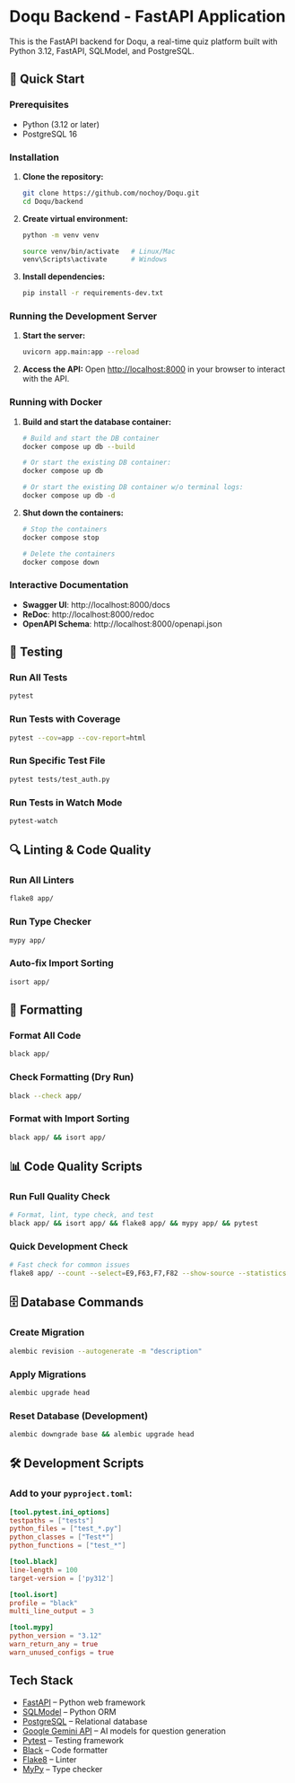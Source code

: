 # Doqu Backend - FastAPI Application

This is the FastAPI backend for Doqu, a real-time quiz platform built with Python 3.12, FastAPI, SQLModel, and PostgreSQL.

## 🚀 Quick Start

### Prerequisites

- Python (3.12 or later)
- PostgreSQL 16

### Installation

1. **Clone the repository:**
   ```bash
   git clone https://github.com/nochoy/Doqu.git
   cd Doqu/backend
   ```

2. **Create virtual environment:**
   ```bash
   python -m venv venv

   source venv/bin/activate   # Linux/Mac
   venv\Scripts\activate      # Windows
   ```

3. **Install dependencies:**
   ```bash
   pip install -r requirements-dev.txt
   ```

### Running the Development Server

1. **Start the server:**
   ```bash
   uvicorn app.main:app --reload
   ```

2. **Access the API:**
   Open [http://localhost:8000](http://localhost:8000) in your browser to interact with the API.

### Running with Docker

1. **Build and start the database container:**
   ```bash
   # Build and start the DB container
   docker compose up db --build

   # Or start the existing DB container:
   docker compose up db

   # Or start the existing DB container w/o terminal logs:
   docker compose up db -d
   ```

2. **Shut down the containers:**
   ```bash
   # Stop the containers
   docker compose stop

   # Delete the containers
   docker compose down
   ```

### Interactive Documentation

- **Swagger UI**: http://localhost:8000/docs
- **ReDoc**: http://localhost:8000/redoc
- **OpenAPI Schema**: http://localhost:8000/openapi.json

## 🧪 Testing

### Run All Tests
```bash
pytest
```

### Run Tests with Coverage
```bash
pytest --cov=app --cov-report=html
```

### Run Specific Test File
```bash
pytest tests/test_auth.py
```

### Run Tests in Watch Mode
```bash
pytest-watch
```

## 🔍 Linting & Code Quality

### Run All Linters
```bash
flake8 app/
```

### Run Type Checker
```bash
mypy app/
```

### Auto-fix Import Sorting
```bash
isort app/
```

## 🎨 Formatting

### Format All Code
```bash
black app/
```

### Check Formatting (Dry Run)
```bash
black --check app/
```

### Format with Import Sorting
```bash
black app/ && isort app/
```

## 📊 Code Quality Scripts

### Run Full Quality Check
```bash
# Format, lint, type check, and test
black app/ && isort app/ && flake8 app/ && mypy app/ && pytest
```

### Quick Development Check
```bash
# Fast check for common issues
flake8 app/ --count --select=E9,F63,F7,F82 --show-source --statistics
```

## 🗄️ Database Commands

### Create Migration
```bash
alembic revision --autogenerate -m "description"
```

### Apply Migrations
```bash
alembic upgrade head
```

### Reset Database (Development)
```bash
alembic downgrade base && alembic upgrade head
```

## 🛠️ Development Scripts

### Add to your `pyproject.toml`:
```toml
[tool.pytest.ini_options]
testpaths = ["tests"]
python_files = ["test_*.py"]
python_classes = ["Test*"]
python_functions = ["test_*"]

[tool.black]
line-length = 100
target-version = ['py312']

[tool.isort]
profile = "black"
multi_line_output = 3

[tool.mypy]
python_version = "3.12"
warn_return_any = true
warn_unused_configs = true
```

## Tech Stack

- [FastAPI](https://fastapi.tiangolo.com/) – Python web framework
- [SQLModel](https://sqlmodel.tiangolo.com/) – Python ORM
- [PostgreSQL](https://www.postgresql.org/) – Relational database
- [Google Gemini API](https://ai.google.dev/) – AI models for question generation
- [Pytest](https://pytest.org/) – Testing framework
- [Black](https://black.readthedocs.io/) – Code formatter
- [Flake8](https://flake8.pycqa.org/) – Linter
- [MyPy](https://mypy.readthedocs.io/) – Type checker
